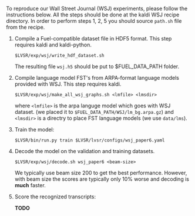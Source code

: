 To reproduce our Wall Street Journal (WSJ) experiments, please follow the 
instructions below. All the steps should be done at the kaldi WSJ recipe 
directory. In order to perform steps 1, 2, 5 you should source `path.sh`
file from the recipe.

1. Compile a Fuel-compatible dataset file in HDF5 format. This step requires 
   kaldi and kaldi-python.
   ```
   $LVSR/exp/wsj/write_hdf_dataset.sh
   ```
   The resulting file `wsj.h5` should be put to $FUEL_DATA_PATH folder. 

2. Compile language model FST's from ARPA-format language models provided with WSJ.
   This step requires kaldi.

   `$LVSR/exp/wsj/make_all_wsj_graphs.sh <lmfile> <lmsdir>`
    
   where `<lmfile>` is the arpa languge model which goes with WSJ dataset. 
   (we placed it to `$FUEL_DATA_PATH/WSJ/lm_bg.arpa.gz`) and `<lmsdir>` is a 
   directry to place FST language models (we use `data/lms`).

3. Train the model:

   `$LVSR/bin/run.py train $LVSR/lvsr/configs/wsj_paper6.yaml`

4. Decode the model on the validation and training datasets. 

   `$LVSR/exp/wsj/decode.sh wsj_paper6 <beam-size>`

    We typically use beam size 200 to get the best performance. However, with beam size 
    the scores are typically only 10\% worse and decoding is **much** faster.

5. Score the recognized transcripts:

    **TODO**
